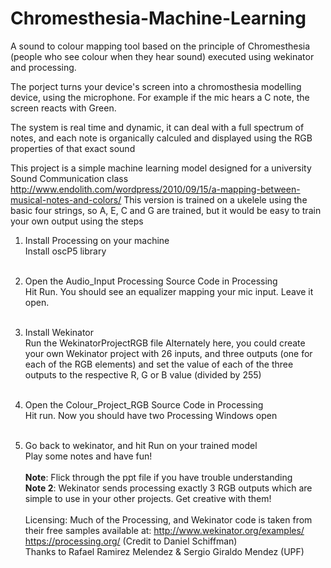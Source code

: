 # Chromesthesia-Machine-Learning
A sound to colour mapping tool based on the principle of Chromesthesia (people who see colour when they hear sound) executed using wekinator and processing.

The porject turns your device's screen into a chromosthesia modelling device, using the microphone. For example if the mic hears a C note, the screen reacts with Green.

The system is real time and dynamic, it can deal with a full spectrum of notes, and each note is organically calculed and displayed using the RGB properties of that exact sound

This project is a simple machine learning model designed for a university Sound Communication class http://www.endolith.com/wordpress/2010/09/15/a-mapping-between-musical-notes-and-colors/
This version is trained on a ukelele using the basic four strings, so A, E, C and G are trained, but it would be easy to train your own output using the steps

1. Install Processing on your machine  </br>
   Install oscP5 library
   </br></br>

2. Open the Audio_Input Processing Source Code in Processing</br>
  Hit Run. You should see an equalizer mapping your mic input. Leave it open. 
  </br></br>

3. Install Wekinator</br>
  Run the WekinatorProjectRGB file
Alternately here, you could create your own Wekinator project with 26 inputs, and three outputs (one for each of the RGB elements)
and set the value of each of the three outputs to the respective R, G or B value (divided by 255) 
</br></br>

4. Open the Colour_Project_RGB Source Code in Processing</br>
 Hit run. Now you should have two Processing Windows open
 </br></br>

5. Go back to wekinator, and hit Run on your trained model</br>
  Play some notes and have fun!
</br></br>
**Note**: Flick through the ppt file if you have trouble understanding</br>
**Note 2**: Wekinator sends processing exactly 3 RGB outputs which are simple to use in your other projects. Get creative with them!
</br></br>
Licensing: Much of the Processing, and Wekinator code is taken from their free samples available at: 
http://www.wekinator.org/examples/
https://processing.org/ (Credit to Daniel Schiffman)</br>
Thanks to Rafael Ramirez Melendez & Sergio Giraldo Mendez (UPF)





